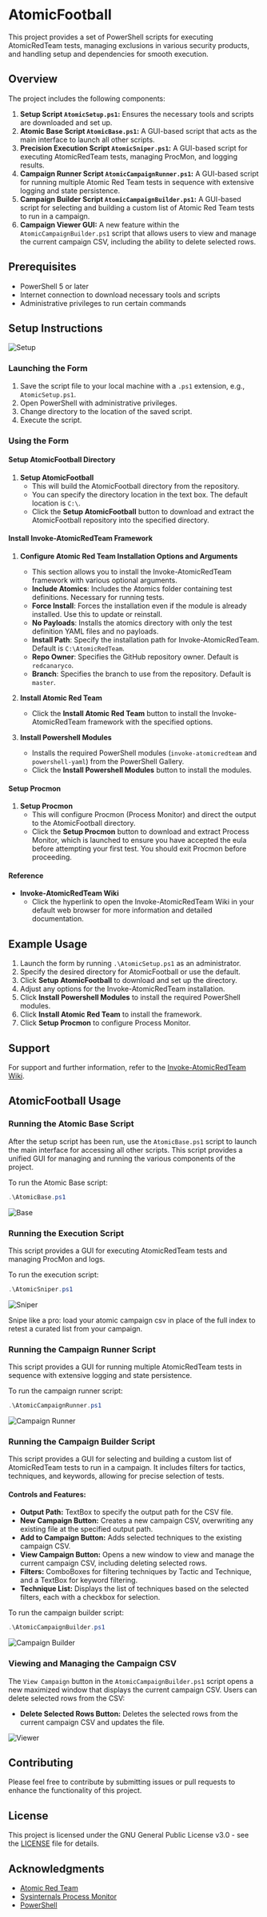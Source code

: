 # AtomicFootball

This project provides a set of PowerShell scripts for executing AtomicRedTeam tests, managing exclusions in various security products, and handling setup and dependencies for smooth execution.

## Overview

The project includes the following components:

1. **Setup Script `AtomicSetup.ps1`:** Ensures the necessary tools and scripts are downloaded and set up.
2. **Atomic Base Script `AtomicBase.ps1`:** A GUI-based script that acts as the main interface to launch all other scripts.
3. **Precision Execution Script `AtomicSniper.ps1`:** A GUI-based script for executing AtomicRedTeam tests, managing ProcMon, and logging results.
4. **Campaign Runner Script `AtomicCampaignRunner.ps1`:** A GUI-based script for running multiple Atomic Red Team tests in sequence with extensive logging and state persistence.
5. **Campaign Builder Script `AtomicCampaignBuilder.ps1`:** A GUI-based script for selecting and building a custom list of Atomic Red Team tests to run in a campaign.
6. **Campaign Viewer GUI:** A new feature within the `AtomicCampaignBuilder.ps1` script that allows users to view and manage the current campaign CSV, including the ability to delete selected rows.

## Prerequisites

- PowerShell 5 or later
- Internet connection to download necessary tools and scripts
- Administrative privileges to run certain commands

## Setup Instructions

![Setup](png/setup.png)

### Launching the Form
1. Save the script file to your local machine with a `.ps1` extension, e.g., `AtomicSetup.ps1`.
2. Open PowerShell with administrative privileges.
3. Change directory to the location of the saved script.
4. Execute the script.

### Using the Form

#### Setup AtomicFootball Directory
1. **Setup AtomicFootball**
    - This will build the AtomicFootball directory from the repository.
    - You can specify the directory location in the text box. The default location is `C:\`.
    - Click the **Setup AtomicFootball** button to download and extract the AtomicFootball repository into the specified directory.

#### Install Invoke-AtomicRedTeam Framework
1. **Configure Atomic Red Team Installation Options and Arguments**
    - This section allows you to install the Invoke-AtomicRedTeam framework with various optional arguments.
    - **Include Atomics**: Includes the Atomics folder containing test definitions. Necessary for running tests.
    - **Force Install**: Forces the installation even if the module is already installed. Use this to update or reinstall.
    - **No Payloads**: Installs the atomics directory with only the test definition YAML files and no payloads.
    - **Install Path**: Specify the installation path for Invoke-AtomicRedTeam. Default is `C:\AtomicRedTeam`.
    - **Repo Owner**: Specifies the GitHub repository owner. Default is `redcanaryco`.
    - **Branch**: Specifies the branch to use from the repository. Default is `master`.

2. **Install Atomic Red Team**
    - Click the **Install Atomic Red Team** button to install the Invoke-AtomicRedTeam framework with the specified options.

3. **Install Powershell Modules**
    - Installs the required PowerShell modules (`invoke-atomicredteam` and `powershell-yaml`) from the PowerShell Gallery.
    - Click the **Install Powershell Modules** button to install the modules.

#### Setup Procmon
1. **Setup Procmon**
    - This will configure Procmon (Process Monitor) and direct the output to the AtomicFootball directory.
    - Click the **Setup Procmon** button to download and extract Process Monitor, which is launched to ensure you have accepted the eula before attempting your first test. You should exit Procmon before proceeding.

#### Reference
- **Invoke-AtomicRedTeam Wiki**
    - Click the hyperlink to open the Invoke-AtomicRedTeam Wiki in your default web browser for more information and detailed documentation.

## Example Usage
1. Launch the form by running `.\AtomicSetup.ps1` as an administrator.
2. Specify the desired directory for AtomicFootball or use the default.
3. Click **Setup AtomicFootball** to download and set up the directory.
4. Adjust any options for the Invoke-AtomicRedTeam installation.
5. Click **Install Powershell Modules** to install the required PowerShell modules.
6. Click **Install Atomic Red Team** to install the framework.
7. Click **Setup Procmon** to configure Process Monitor.

## Support
For support and further information, refer to the [Invoke-AtomicRedTeam Wiki](https://github.com/redcanaryco/invoke-atomicredteam/wiki/).

## AtomicFootball Usage

### Running the Atomic Base Script

After the setup script has been run, use the `AtomicBase.ps1` script to launch the main interface for accessing all other scripts. This script provides a unified GUI for managing and running the various components of the project.

To run the Atomic Base script:

```powershell
.\AtomicBase.ps1
```
![Base](png/base.png)

### Running the Execution Script

This script provides a GUI for executing AtomicRedTeam tests and managing ProcMon and logs.

To run the execution script:

```powershell
.\AtomicSniper.ps1
```
![Sniper](png/sniper.png)

Snipe like a pro: load your atomic campaign csv in place of the full index to retest a curated list from your campaign.

### Running the Campaign Runner Script

This script provides a GUI for running multiple AtomicRedTeam tests in sequence with extensive logging and state persistence.

To run the campaign runner script:

```powershell
.\AtomicCampaignRunner.ps1
```
![Campaign Runner](png/campaignrunner.png)

### Running the Campaign Builder Script

This script provides a GUI for selecting and building a custom list of AtomicRedTeam tests to run in a campaign. It includes filters for tactics, techniques, and keywords, allowing for precise selection of tests.

#### Controls and Features:

- **Output Path:** TextBox to specify the output path for the CSV file.
- **New Campaign Button:** Creates a new campaign CSV, overwriting any existing file at the specified output path.
- **Add to Campaign Button:** Adds selected techniques to the existing campaign CSV.
- **View Campaign Button:** Opens a new window to view and manage the current campaign CSV, including deleting selected rows.
- **Filters:** ComboBoxes for filtering techniques by Tactic and Technique, and a TextBox for keyword filtering.
- **Technique List:** Displays the list of techniques based on the selected filters, each with a checkbox for selection.

To run the campaign builder script:

```powershell
.\AtomicCampaignBuilder.ps1
```
![Campaign Builder](png/campaignbuilder.png)

### Viewing and Managing the Campaign CSV

The `View Campaign` button in the `AtomicCampaignBuilder.ps1` script opens a new maximized window that displays the current campaign CSV. Users can delete selected rows from the CSV:

- **Delete Selected Rows Button:** Deletes the selected rows from the current campaign CSV and updates the file.

![Viewer](png/viewer.png)

## Contributing

Please feel free to contribute by submitting issues or pull requests to enhance the functionality of this project.

## License

This project is licensed under the GNU General Public License v3.0 - see the [LICENSE](LICENSE) file for details.

## Acknowledgments

- [Atomic Red Team](https://github.com/redcanaryco/atomic-red-team)
- [Sysinternals Process Monitor](https://docs.microsoft.com/en-us/sysinternals/downloads/procmon)
- [PowerShell](https://docs.microsoft.com/en-us/powershell/)
